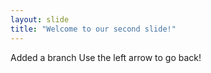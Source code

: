 ```yaml
---
layout: slide
title: "Welcome to our second slide!"
---
```

Added a branch
Use the left arrow to go back!
